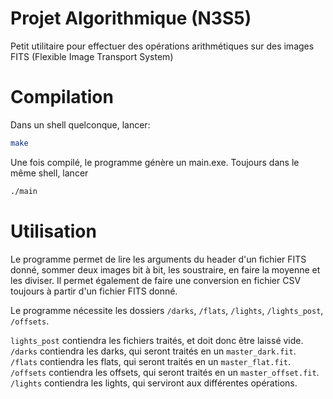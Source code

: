 # Projet Algorithmique (N3S5)

Petit utilitaire pour effectuer des opérations arithmétiques sur des images FITS (Flexible Image Transport System)

# Compilation

Dans un shell quelconque, lancer:

```bash
make
```
Une fois compilé, le programme génère un main.exe. Toujours dans le même shell, lancer

```bash
./main
```

# Utilisation

Le programme permet de lire les arguments du header d'un fichier FITS donné, sommer deux images bit à bit, les soustraire, en faire la moyenne et les diviser. Il permet également de faire une conversion en fichier CSV toujours à partir d'un fichier FITS donné.

Le programme nécessite les dossiers ```/darks```, ```/flats```, ```/lights```, ```/lights_post```, ```/offsets```.

```lights_post``` contiendra les fichiers traités, et doit donc être laissé vide.<br>
```/darks``` contiendra les darks, qui seront traités en un ```master_dark.fit```.<br>
```/flats``` contiendra les flats, qui seront traités en un ```master_flat.fit```.<br>
```/offsets``` contiendra les offsets, qui seront traités en un ```master_offset.fit```.<br>
```/lights``` contiendra les lights, qui serviront aux différentes opérations.<br>
